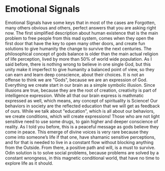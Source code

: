 # Emotional Signals

Emotional Signals have some keys that in most of the cases are Forgotten, many others obvious and others, perfect answers that you are asking right now. The first simplified description about human existence that is the main problem to free people from this mad system, comes when they open the first door that have the key to open many other doors, and create fun solutions to give humanity the change to survive the next centuries. The philosophical concept of gods balance is older than the main actual religion of life perception, lived by more than 50% of world wide population. As I said before, there is nothing wrong to believe in one single God, but this unity make it imperfect to give humanity a balanced point of view, so they can earn and learn deep conscience, about their choices. It is not an offense to think we are "Gods", because we are an expression of God. Everything we create start in our brain as a simple symbolic illusion. Since illusions are true, because they are the root of creation, creativity is part of intelligence expression. While all that our brain express is mathmatic expressed as well, which means, any concept of spirituality is Science! Our behaviors in society are the reflected education that we will get as feedback of ours. While we talk about "education", which is all about our behaviors, we create conditions, which will create expressions! Those who are not light sensitive need to use some drugs, to gain higher and deeper conscience of reality. As I told you before, this is a peaceful message as gods believe they come in peace. This emerge of divine voices is very rare because they come into someone’s life if that one, have shamanic sensitive perceptions, and for that is needed to live in a constant flow without blocking anything from the Outside. From there, a positive path and will, is a must to survive. Odin solution is to solve social problems, because problems are solved by a constant wrongness, in this magnetic conditional world, that have no time to explore life as it should.